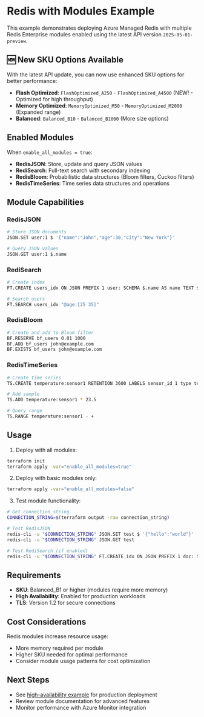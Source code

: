# Redis with Modules Example

This example demonstrates deploying Azure Managed Redis with multiple Redis Enterprise modules enabled using the latest API version `2025-05-01-preview`.

## 🆕 New SKU Options Available

With the latest API update, you can now use enhanced SKU options for better performance:

- **Flash Optimized**: `FlashOptimized_A250` - `FlashOptimized_A4500` (NEW! - Optimized for high throughput)
- **Memory Optimized**: `MemoryOptimized_M50` - `MemoryOptimized_M2000` (Expanded range)
- **Balanced**: `Balanced_B10` - `Balanced_B1000` (More size options)

## Enabled Modules

When `enable_all_modules = true`:
- **RedisJSON**: Store, update and query JSON values
- **RediSearch**: Full-text search with secondary indexing  
- **RedisBloom**: Probabilistic data structures (Bloom filters, Cuckoo filters)
- **RedisTimeSeries**: Time series data structures and operations

## Module Capabilities

### RedisJSON
```bash
# Store JSON documents
JSON.SET user:1 $ '{"name":"John","age":30,"city":"New York"}'

# Query JSON values  
JSON.GET user:1 $.name
```

### RediSearch  
```bash
# Create index
FT.CREATE users_idx ON JSON PREFIX 1 user: SCHEMA $.name AS name TEXT $.age AS age NUMERIC

# Search users
FT.SEARCH users_idx "@age:[25 35]"
```

### RedisBloom
```bash  
# Create and add to Bloom filter
BF.RESERVE bf_users 0.01 1000
BF.ADD bf_users john@example.com
BF.EXISTS bf_users john@example.com
```

### RedisTimeSeries
```bash
# Create time series
TS.CREATE temperature:sensor1 RETENTION 3600 LABELS sensor_id 1 type temperature

# Add sample
TS.ADD temperature:sensor1 * 23.5

# Query range
TS.RANGE temperature:sensor1 - +
```

## Usage

1. Deploy with all modules:
```bash
terraform init
terraform apply -var="enable_all_modules=true"
```

2. Deploy with basic modules only:
```bash  
terraform apply -var="enable_all_modules=false"
```

3. Test module functionality:
```bash
# Get connection string
CONNECTION_STRING=$(terraform output -raw connection_string)

# Test RedisJSON
redis-cli -u "$CONNECTION_STRING" JSON.SET test $ '{"hello":"world"}'
redis-cli -u "$CONNECTION_STRING" JSON.GET test

# Test RediSearch (if enabled)  
redis-cli -u "$CONNECTION_STRING" FT.CREATE idx ON JSON PREFIX 1 doc: SCHEMA $.title AS title TEXT
```

## Requirements

- **SKU**: Balanced_B1 or higher (modules require more memory)
- **High Availability**: Enabled for production workloads
- **TLS**: Version 1.2 for secure connections

## Cost Considerations

Redis modules increase resource usage:
- More memory required per module
- Higher SKU needed for optimal performance  
- Consider module usage patterns for cost optimization

## Next Steps

- See [high-availability example](../high-availability/) for production deployment
- Review module documentation for advanced features
- Monitor performance with Azure Monitor integration
